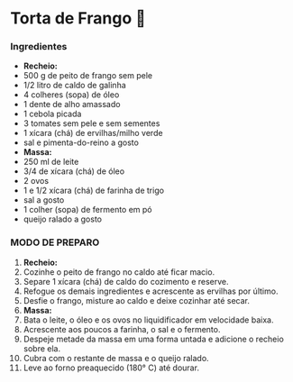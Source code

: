 # Torta de Frango :chicken:

### Ingredientes

- **Recheio:**
- 500 g de peito de frango sem pele
- 1/2 litro de caldo de galinha
- 4 colheres (sopa) de óleo
- 1 dente de alho amassado
- 1 cebola picada
- 3 tomates sem pele e sem sementes
- 1 xícara (chá) de ervilhas/milho verde
- sal e pimenta-do-reino a gosto
- **Massa:**
- 250 ml de leite
- 3/4 de xícara (chá) de óleo
- 2 ovos
- 1 e 1/2 xícara (chá) de farinha de trigo
- sal a gosto
- 1 colher (sopa) de fermento em pó
- queijo ralado a gosto

### MODO DE PREPARO

1. **Recheio:**
2. Cozinhe o peito de frango no caldo até ficar macio.
3. Separe 1 xícara (chá) de caldo do cozimento e reserve.
4. Refogue os demais ingredientes e acrescente as ervilhas por último.
5. Desfie o frango, misture ao caldo e deixe cozinhar até secar.
6. **Massa:**
7. Bata o leite, o óleo e os ovos no liquidificador em velocidade baixa.
8. Acrescente aos poucos a farinha, o sal e o fermento.
9. Despeje metade da massa em uma forma untada e adicione o recheio sobre ela.
10. Cubra com o restante de massa e o queijo ralado.
11. Leve ao forno preaquecido (180° C) até dourar.
